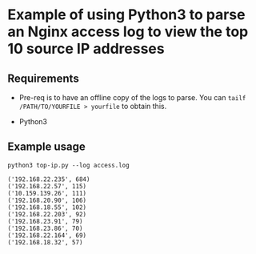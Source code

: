 # Example of using Python3 to parse an Nginx access log to view the top 10 source IP addresses

## Requirements
- Pre-req is to have an offline copy of the logs to parse.  You can `tailf /PATH/TO/YOURFILE > yourfile` to obtain this.

- Python3

## Example usage

```
python3 top-ip.py --log access.log

('192.168.22.235', 684)
('192.168.22.57', 115)
('10.159.139.26', 111)
('192.168.20.90', 106)
('192.168.18.55', 102)
('192.168.22.203', 92)
('192.168.23.91', 79)
('192.168.23.86', 70)
('192.168.22.164', 69)
('192.168.18.32', 57)
```